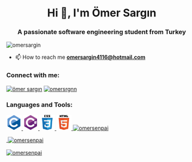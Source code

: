 <h1 align="center">Hi 👋, I'm Ömer Sargın</h1>
<h3 align="center">A passionate software engineering student from Turkey</h3>

<p align="left"> <img src="https://komarev.com/ghpvc/?username=omersenpai&label=Profile%20views&color=0e75b6&style=flat" alt="omersargin" /> </p>

- 📫 How to reach me **omersargin4116@hotmail.com**

<h3 align="left">Connect with me:</h3>
<p align="left">
<a href="https://www.linkedin.com/in/%C3%B6mer-tar%C4%B1k-sarg%C4%B1n-4aa5b0210/" target="blank"><img align="center" src="https://raw.githubusercontent.com/rahuldkjain/github-profile-readme-generator/master/src/images/icons/Social/linked-in-alt.svg" alt="ömer sargın" height="30" width="40" /></a>
<a href="https://instagram.com/omersrgnn" target="blank"><img align="center" src="https://raw.githubusercontent.com/rahuldkjain/github-profile-readme-generator/master/src/images/icons/Social/instagram.svg" alt="omersrgnn" height="30" width="40" /></a>
</p>

<h3 align="left">Languages and Tools:</h3>
<p align="left"> <a href="https://www.cprogramming.com/" target="_blank" rel="noreferrer"> <img src="https://raw.githubusercontent.com/devicons/devicon/master/icons/c/c-original.svg" alt="c" width="40" height="40"/> </a> <a href="https://www.w3schools.com/cs/" target="_blank" rel="noreferrer"> <img src="https://raw.githubusercontent.com/devicons/devicon/master/icons/csharp/csharp-original.svg" alt="csharp" width="40" height="40"/> </a> <a href="https://www.w3schools.com/css/" target="_blank" rel="noreferrer"> <img src="https://raw.githubusercontent.com/devicons/devicon/master/icons/css3/css3-original-wordmark.svg" alt="css3" width="40" height="40"/> </a> <a href="https://www.w3.org/html/" target="_blank" rel="noreferrer"> <img src="https://raw.githubusercontent.com/devicons/devicon/master/icons/html5/html5-original-wordmark.svg" alt="html5" width="40" height="40"/> </a> </a> <a href="https://developer.mozilla.org/en-US/docs/Web/JavaScript" target="_blank" rel="noreferrer"> <img src="https://raw.githubusercontent.com/devicons/devicon/master/icons/javascript/java

<p><img align="left" src="https://github-readme-stats.vercel.app/api/top-langs?username=omersenpai&show_icons=true&locale=en&layout=compact" alt="omersenpai" /></p>

<p>&nbsp;<img align="center" src="https://github-readme-stats.vercel.app/api?username=omersenpai&show_icons=true&locale=en" alt="omersenpai" /></p>

<p><img align="center" src="https://github-readme-streak-stats.herokuapp.com/?user=omersenpai&" alt="omersenpai" /></p>


